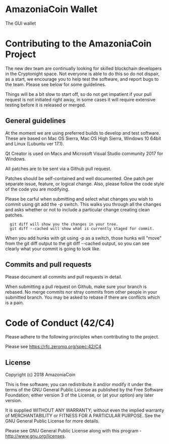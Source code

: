  # AmazoniaCoin Wallet
The GUI wallet
 # Contributing to the AmazoniaCoin Project
 
The new dev team are continually looking for skilled blockchain developers in the Cryptonight space. Not everyone is able to do this so do not dispair,
as a start, we encourage you to help test the software, and report bugs to the team. Please see below for some guidelines. 

Things will be a bit slow to start off, so do not get impatient if your pull request is not initiated right away, in some cases it will require extensive testing before it is released or merged.

## General guidelines

  
At the moment we are using preferred builds to develop and test software.
These are based on Mac OS Sierra, Mac OS High Sierra, Windows 10 64bit and Linux (Lubuntu ver 17.1).

Qt Creator is used on Macs and Microsoft Visual Studio community 2017 for Windows.

All patches are to be sent via a Github pull request. 

Patches should be self-contained and well documented. 
One patch per separate issue, feature, or logical change. Also, please follow the code style of the code you are 
modifying. 

Please be carful when submitting and select
what changes you wish to commit using git add the -p switch. This 
walks you through all the changes and asks whether or not to
include a particular change creating clean patches. 

      git diff will show you the changes in your tree.
      git diff --cached will show what is currently staged for commit. 

When you add hunks with git using -p as a switch, those hunks will
"move" from the git diff output to the git diff --cached output,
so you can see clearly what your commit is going to look like.

## Commits and pull requests

Please document all commits and pull requests in detail.

When submitting a pull request on Github, make sure your branch is
rebased. No merge commits nor stray commits from other people in
your submitted branch. You may be asked to rebase if there
are conflicts which is a pain.

# Code of Conduct (42/C4)

Please adhere to the following principles when contributing to the project.

Please see https://rfc.zeromq.org/spec:42/C4

## License

Copyright (c) 2018 AmazoniaCoin

This is free software; you can redistribute it and/or modify it under the terms of the GNU General Public License as published by the Free Software Foundation; either version 3 of the License, or (at your option) any later version.

It is supplied WITHOUT ANY WARRANTY; without even the implied warranty of MERCHANTABILITY or FITNESS FOR A PARTICULAR PURPOSE. See the GNU General Public License for more details.

Please see GNU General Public License along with this program -  <http://www.gnu.org/licenses>.
